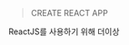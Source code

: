 >  CREATE REACT APP



ReactJS를 사용하기 위해 더이상 <script> 태그로 import하지 않아도 됨

 

<https://nodejs.org/en> 에서 nodejs 설치 후, cmd에 `node -v` 확인

그리고 cmd에 `npx` 명령어 입력되면 준비 완료



만들어줄 폴더명(react-for-beginners)로 생성 `npx create-react-app react-for-beginners` 



package.json을 열어보면 실행시킬 수 있는 script들을 볼 수 있음 

```json
"scripts": {
    "start": "react-scripts start",
    "build": "react-scripts build",
    "test": "react-scripts test",
    "eject": "react-scripts eject"
},
```

`npm run start` or `npm start` 하면 development server를 만들게 됨





